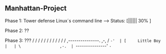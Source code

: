 
 Manhattan-Project
 -----------------

 Phase 1: Tower defense Linux´s command line --> Status: [||||||   30%        ]

 Phase 2: ?? 

 Phase 3: ???
                            /
                    /      /
                /  /   /  /         /
               /      /       /    /
             ,---------------.   ,-,
            /                 `-'  |
           [     Little Boy    |   |
            \                 ,-.  |
             `---------------'   `-`
